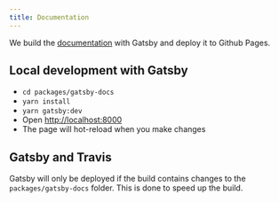 ```yaml
---
title: Documentation
---
```


We build the [documentation](https://ibm.github.io/spm-ui-upgrade-helper/) with Gatsby and deploy it to Github Pages.

## Local development with Gatsby

- `cd packages/gatsby-docs`
- `yarn install`
- `yarn gatsby:dev`
- Open [http://localhost:8000](http://localhost:8000)
- The page will hot-reload when you make changes

## Gatsby and Travis

Gatsby will only be deployed if the build contains changes to the `packages/gatsby-docs` folder. This is done to speed up the build.

